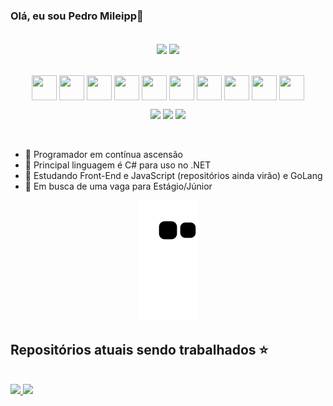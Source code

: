 
### Olá, eu sou Pedro Mileipp👋

<br>

<div align="center">

  <img height="200m"   align="center" src="https://github-readme-stats.vercel.app/api?username=pedro-mileipp&show_icons=true&theme=aura"/>
  <img height="200m"  align="center" src="https://github-readme-stats.vercel.app/api/top-langs/?username=pedro-mileipp&layout=donut&theme=aura"/>
  
</div> 
  
<br>

<div align="center">

<div style="display: inline-block"><br>

  <img align="center" height="40" width="40" src="https://cdn.jsdelivr.net/gh/devicons/devicon/icons/csharp/csharp-original.svg" />
  <img align="center" height="40" width="40" src="https://cdn.jsdelivr.net/gh/devicons/devicon/icons/dotnetcore/dotnetcore-original.svg" />
  <img align="center" height="40" width="40" src="https://cdn.jsdelivr.net/gh/devicons/devicon/icons/go/go-original.svg" />
  <img align="center" height="40" width="40" src="https://cdn.jsdelivr.net/gh/devicons/devicon/icons/html5/html5-original.svg" />
  <img align="center" height="40" width="40" src="https://cdn.jsdelivr.net/gh/devicons/devicon/icons/css3/css3-original.svg" />
  <img align="center" height="40" width="40" src="https://cdn.jsdelivr.net/gh/devicons/devicon/icons/javascript/javascript-original.svg" />
  <img align="center" height="40" width="40" src="https://cdn.jsdelivr.net/gh/devicons/devicon/icons/python/python-original.svg" />
  <img align="center" height="40" width="40" src="https://cdn.jsdelivr.net/gh/devicons/devicon/icons/cplusplus/cplusplus-original.svg" />
  <img align="center" height="40" width="40" src="https://cdn.jsdelivr.net/gh/devicons/devicon/icons/c/c-original.svg" />
  <img align="center" height="40" width="40" src="https://cdn.jsdelivr.net/gh/devicons/devicon/icons/mysql/mysql-plain-wordmark.svg" />  
            
</div>

<br>

<div style="display: inline-block">

<a href="https://www.linkedin.com/in/pedromileipp/" target="_blank"><img src="https://img.shields.io/badge/LinkedIn-0077B5?style=for-the-badge&logo=linkedin&logoColor=white" target="_blank"></a>
<a href="mailto:pedromileipp5@gmail.com" target="_blank"> <img src="https://img.shields.io/badge/Gmail-D14836?style=for-the-badge&logo=gmail&logoColor=white"></a>
<a href="#" target="_blank"> <img src="https://img.shields.io/badge/Windows-0078D6?style=for-the-badge&logo=windows&logoColor=white"></a>

</div>

</div>

<br>


- 🔭 Programador em contínua ascensão
- 🚀 Principal linguagem é C# para uso no .NET
- 🌱 Estudando Front-End e JavaScript (repositórios ainda virão) e GoLang
- 👯 Em busca de uma vaga para Estágio/Júnior


<div align="center">

![snake gif](https://github.com/pedro-mileipp/pedro-mileipp/blob/output/github-contribution-grid-snake.svg)

</div>

## Repositórios atuais sendo trabalhados ⭐
<div><br>
 <a href="https://github.com/pedro-mileipp/sistemas-operacionais"><img height="150em" margin-bottom="10px" src="https://github-readme-stats.vercel.app/api/pin/?username=pedro-mileipp&repo=sistemas-operacionais&theme=aura"/>
 <a href="https://github.com/pedro-mileipp/pokedex-pokeapi"><img height="150em" src="https://github-readme-stats.vercel.app/api/pin/?username=pedro-mileipp&repo=pokedex-pokeapi&theme=aura"/>
   
  </a>
</div>


